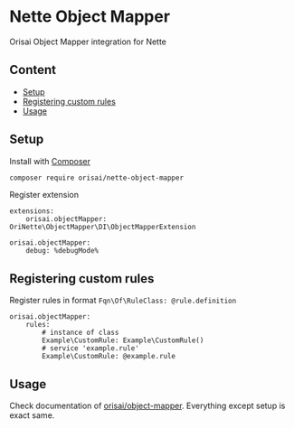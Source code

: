 # Nette Object Mapper

Orisai Object Mapper integration for Nette

## Content

- [Setup](#setup)
- [Registering custom rules](#registering-custom-rules)
- [Usage](#usage)

## Setup

Install with [Composer](https://getcomposer.org)

```sh
composer require orisai/nette-object-mapper
```

Register extension

```neon
extensions:
	orisai.objectMapper: OriNette\ObjectMapper\DI\ObjectMapperExtension

orisai.objectMapper:
	debug: %debugMode%
```

## Registering custom rules

Register rules in format `Fqn\Of\RuleClass: @rule.definition`

```neon
orisai.objectMapper:
	rules:
		# instance of class
		Example\CustomRule: Example\CustomRule()
		# service 'example.rule'
		Example\CustomRule: @example.rule
```

## Usage

Check documentation of [orisai/object-mapper](https://github.com/orisai/object-mapper). Everything except setup is exact
same.
